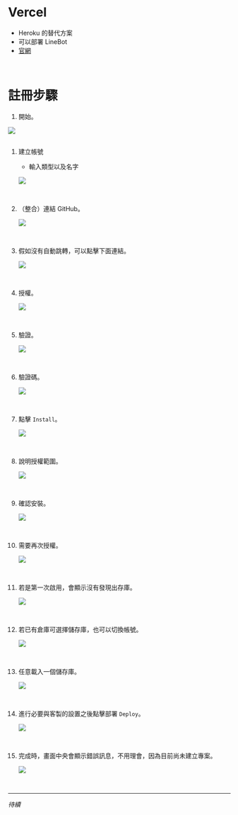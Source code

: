 # Vercel

- Heroku 的替代方案
- 可以部署 LineBot
- [官網](https://vercel.com/)

</br>

# 註冊步驟

1. 開始。

![](images/img_101.png)


## 


1. 建立帳號

   - 輸入類型以及名字

   ![](images/img_01.png)

</br>

2. （整合）連結 GitHub。

   ![](images/img_02.png)

</br>

3. 假如沒有自動跳轉，可以點擊下面連結。

   ![](images/img_06.png)

</br>

4. 授權。

   ![](images/img_03.png)

</br>

5. 驗證。

   ![](images/img_04.png)

</br>

6. 驗證碼。

   ![](images/img_05.png)

</br>

7. 點擊 `Install`。

   ![](images/img_07.png)

</br>

8. 說明授權範圍。

   ![](images/img_08.png)

</br>

9. 確認安裝。

   ![](images/img_09.png)

</br>

10. 需要再次授權。

    ![](images/img_10.png)

</br>

11. 若是第一次啟用，會顯示沒有發現出存庫。

    ![](images/img_11.png)

</br>

12. 若已有倉庫可選擇儲存庫，也可以切換帳號。

    ![](images/img_12.png)

</br>

13. 任意載入一個儲存庫。

    ![](images/img_13.png)

</br>

14. 進行必要與客製的設置之後點擊部署 `Deploy`。

    ![](images/img_14.png)

</br>

15. 完成時，畫面中央會顯示錯誤訊息，不用理會，因為目前尚未建立專案。

    ![](images/img_15.png)

</br>

---

_待續_
